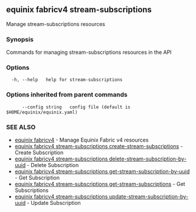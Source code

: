 ## equinix fabricv4 stream-subscriptions

Manage stream-subscriptions resources

### Synopsis

Commands for managing stream-subscriptions resources in the API

### Options

```
  -h, --help   help for stream-subscriptions
```

### Options inherited from parent commands

```
      --config string   config file (default is $HOME/equinix/equinix.yaml)
```

### SEE ALSO

* [equinix fabricv4](equinix_fabricv4.md)	 - Manage Equinix Fabric v4 resources
* [equinix fabricv4 stream-subscriptions create-stream-subscriptions](equinix_fabricv4_stream-subscriptions_create-stream-subscriptions.md)	 - Create Subscription
* [equinix fabricv4 stream-subscriptions delete-stream-subscription-by-uuid](equinix_fabricv4_stream-subscriptions_delete-stream-subscription-by-uuid.md)	 - Delete Subscription
* [equinix fabricv4 stream-subscriptions get-stream-subscription-by-uuid](equinix_fabricv4_stream-subscriptions_get-stream-subscription-by-uuid.md)	 - Get Subscription
* [equinix fabricv4 stream-subscriptions get-stream-subscriptions](equinix_fabricv4_stream-subscriptions_get-stream-subscriptions.md)	 - Get Subscriptions
* [equinix fabricv4 stream-subscriptions update-stream-subscription-by-uuid](equinix_fabricv4_stream-subscriptions_update-stream-subscription-by-uuid.md)	 - Update Subscription

